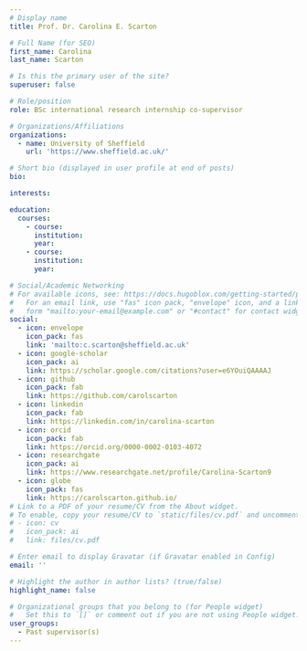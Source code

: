 ```yaml
---
# Display name
title: Prof. Dr. Carolina E. Scarton

# Full Name (for SEO)
first_name: Carolina
last_name: Scarton

# Is this the primary user of the site?
superuser: false

# Role/position
role: BSc international research internship co-supervisor

# Organizations/Affiliations
organizations:
  - name: University of Sheffield
    url: 'https://www.sheffield.ac.uk/'

# Short bio (displayed in user profile at end of posts)
bio: 

interests:

education:
  courses:
    - course: 
      institution: 
      year: 
    - course: 
      institution: 
      year: 

# Social/Academic Networking
# For available icons, see: https://docs.hugoblox.com/getting-started/page-builder/#icons
#   For an email link, use "fas" icon pack, "envelope" icon, and a link in the
#   form "mailto:your-email@example.com" or "#contact" for contact widget.
social:
  - icon: envelope
    icon_pack: fas
    link: 'mailto:c.scarton@sheffield.ac.uk'
  - icon: google-scholar
    icon_pack: ai
    link: https://scholar.google.com/citations?user=e6YOuiQAAAAJ
  - icon: github
    icon_pack: fab
    link: https://github.com/carolscarton
  - icon: linkedin
    icon_pack: fab
    link: https://linkedin.com/in/carolina-scarton
  - icon: orcid
    icon_pack: fab
    link: https://orcid.org/0000-0002-0103-4072
  - icon: researchgate
    icon_pack: ai
    link: https://www.researchgate.net/profile/Carolina-Scarton9
  - icon: globe
    icon_pack: fas
    link: https://carolscarton.github.io/
# Link to a PDF of your resume/CV from the About widget.
# To enable, copy your resume/CV to `static/files/cv.pdf` and uncomment the lines below.
# - icon: cv
#   icon_pack: ai
#   link: files/cv.pdf

# Enter email to display Gravatar (if Gravatar enabled in Config)
email: ''

# Highlight the author in author lists? (true/false)
highlight_name: false

# Organizational groups that you belong to (for People widget)
#   Set this to `[]` or comment out if you are not using People widget.
user_groups:
  - Past supervisor(s)
---
```



